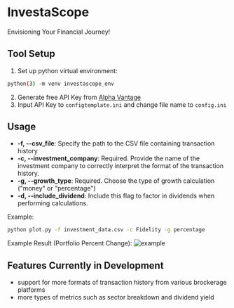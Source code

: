 # InvestaScope
Envisioning Your Financial Journey!

## Tool Setup
1. Set up python virtual environment:
```sh
python(3) -m venv investascope_env
```   
2. Generate free API Key from [Alpha Vantage](https://www.alphavantage.co/)
3. Input API Key to `configtemplate.ini` and change file name to `config.ini`

## Usage
- **-f, --csv_file**: Specify the path to the CSV file containing transaction history 
- **-c, --investment_company**: Required. Provide the name of the investment company to correctly interpret the format of the transaction history.
- **-g, --growth_type**: Required. Choose the type of growth calculation ("money" or "percentage")
- **-d, --include_dividend**: Include this flag to factor in dividends when performing calculations.

Example:
```sh
python plot.py -f investment_data.csv -c Fidelity -g percentage
```
Example Result (Portfolio Percent Change):
![example](https://github.com/aakarshv1/InvestaScope/assets/23005664/e0e2ca07-df63-4bb7-af4c-5341027f4e92)


## Features Currently in Development
- support for more formats of transaction history from various brockerage platforms
- more types of metrics such as sector breakdown and dividend yield
   

